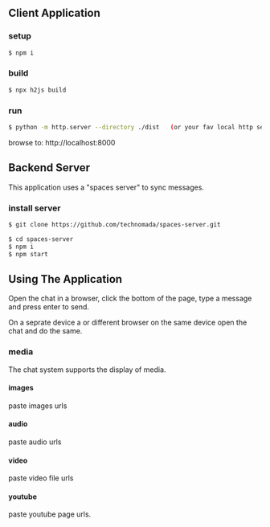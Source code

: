 ## Client Application

### setup
```sh
$ npm i
```

### build
```sh
$ npx h2js build
```

### run
```sh
$ python -m http.server --directory ./dist   (or your fav local http server)
```
browse to: http://localhost:8000

## Backend Server

This application uses a "spaces server" to sync messages.

### install server
```sh
$ git clone https://github.com/technomada/spaces-server.git

$ cd spaces-server
$ npm i
$ npm start
```

## Using The Application

Open the chat in a browser, click the bottom of the page, type a message and press enter to send.

On a seprate device a or different browser on the same device open the chat and do the same.

### media
The chat system supports the display of media.

#### images
paste images urls

#### audio
paste audio urls

#### video
paste video file urls

#### youtube
paste youtube page urls.

